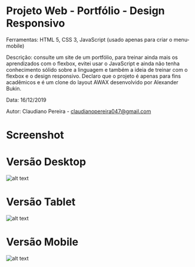 # Projeto Web - Portfólio - Design Responsivo

Ferramentas: HTML 5, CSS 3, JavaScript (usado apenas para criar o menu-mobile)

Descrição: consulte um site de um portfólio, para treinar ainda mais os aprendizados com o flexbox, evitei usar o JavaScript e ainda não tenha conhecimento sólido sobre a linguagem e também a ideia de treinar com o flexbox e o design responsivo. Declaro que o projeto é apenas para fins acadêmicos e é um clone do layout AWAX desenvolvido por Alexander Bukin.

Data: 16/12/2019

Autor: Claudiano Pereira - claudianopereira047@gmail.com

# Screenshot


# Versão Desktop
![alt text](https://i.imgur.com/Eur9PaY.png)

# Versão Tablet
![alt text](https://i.imgur.com/rmBjHAa.png)

# Versão Mobile
![alt text](https://i.imgur.com/RDh0Ino.png)
